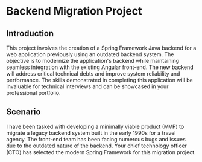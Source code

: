 # Backend Migration Project

## Introduction
This project involves the creation of a Spring Framework Java backend for a web application previously using an outdated backend system. The objective is to modernize the application's backend while maintaining seamless integration with the existing Angular front-end. The new backend will address critical technical debts and improve system reliability and performance. The skills demonstrated in completing this application will be invaluable for technical interviews and can be showcased in your professional portfolio.

## Scenario
I have been tasked with developing a minimally viable product (MVP) to migrate a legacy backend system built in the early 1990s for a travel agency. The front-end team has been facing numerous bugs and issues due to the outdated nature of the backend. Your chief technology officer (CTO) has selected the modern Spring Framework for this migration project.

